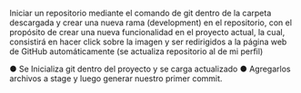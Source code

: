 Iniciar un repositorio mediante el comando de git dentro de la carpeta descargada y
 crear una nueva rama (development) en el repositorio, con el propósito de crear una
 nueva funcionalidad en el proyecto actual, la cual, consistirá en hacer click sobre la
 imagen y ser redirigidos a la página web de GitHub automáticamente (se actualiza repositorio al de mi perfil)

 ● Se Inicializa git dentro del proyecto y se carga actualizado
 ● Agregarlos archivos a stage y luego generar nuestro primer commit.
